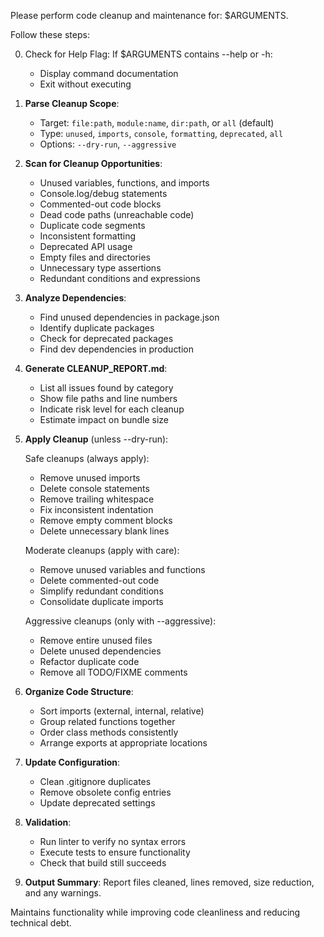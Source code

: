Please perform code cleanup and maintenance for: $ARGUMENTS.

Follow these steps:

0. Check for Help Flag:
   If $ARGUMENTS contains --help or -h:
   - Display command documentation
   - Exit without executing

1. **Parse Cleanup Scope**:
   - Target: `file:path`, `module:name`, `dir:path`, or `all` (default)
   - Type: `unused`, `imports`, `console`, `formatting`, `deprecated`, `all`
   - Options: `--dry-run`, `--aggressive`

2. **Scan for Cleanup Opportunities**:
   - Unused variables, functions, and imports
   - Console.log/debug statements
   - Commented-out code blocks
   - Dead code paths (unreachable code)
   - Duplicate code segments
   - Inconsistent formatting
   - Deprecated API usage
   - Empty files and directories
   - Unnecessary type assertions
   - Redundant conditions and expressions

3. **Analyze Dependencies**:
   - Find unused dependencies in package.json
   - Identify duplicate packages
   - Check for deprecated packages
   - Find dev dependencies in production

4. **Generate CLEANUP_REPORT.md**:
   - List all issues found by category
   - Show file paths and line numbers
   - Indicate risk level for each cleanup
   - Estimate impact on bundle size

5. **Apply Cleanup** (unless --dry-run):
   
   Safe cleanups (always apply):
   - Remove unused imports
   - Delete console statements
   - Remove trailing whitespace
   - Fix inconsistent indentation
   - Remove empty comment blocks
   - Delete unnecessary blank lines
   
   Moderate cleanups (apply with care):
   - Remove unused variables and functions
   - Delete commented-out code
   - Simplify redundant conditions
   - Consolidate duplicate imports
   
   Aggressive cleanups (only with --aggressive):
   - Remove entire unused files
   - Delete unused dependencies
   - Refactor duplicate code
   - Remove all TODO/FIXME comments

6. **Organize Code Structure**:
   - Sort imports (external, internal, relative)
   - Group related functions together
   - Order class methods consistently
   - Arrange exports at appropriate locations

7. **Update Configuration**:
   - Clean .gitignore duplicates
   - Remove obsolete config entries
   - Update deprecated settings

8. **Validation**:
   - Run linter to verify no syntax errors
   - Execute tests to ensure functionality
   - Check that build still succeeds

9. **Output Summary**:
   Report files cleaned, lines removed, size reduction, and any warnings.

Maintains functionality while improving code cleanliness and reducing technical debt.
